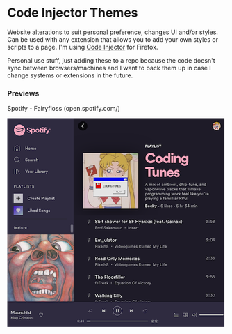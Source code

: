 # Code Injector Themes

Website alterations to suit personal preference, changes UI and/or styles. Can be used with any extension that allows you to add your own styles or scripts to a page. I'm using [Code Injector](https://addons.mozilla.org/en-CA/firefox/addon/codeinjector/) for Firefox.

Personal use stuff, just adding these to a repo because the code doesn't sync between browsers/machines and I want to back them up in case I change systems or extensions in the future.

### Previews

Spotify - Fairyfloss (open.spotify.com/)

![Fairyfloss theme](./spotify/spotify-fairyfloss.png)
